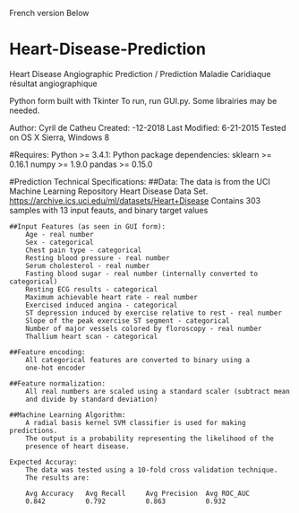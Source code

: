French version Below

# Heart-Disease-Prediction
Heart Disease Angiographic Prediction /  Prediction Maladie Caridiaque résultat angiographique


Python form built with Tkinter
To run, run GUI.py. Some librairies may be needed.

Author: Cyril de Catheu
Created: -12-2018
Last Modified: 6-21-2015
Tested on OS X Sierra, Windows 8

#Requires:
Python >= 3.4.1:
	Python package dependencies:
		sklearn >= 0.16.1
		numpy   >= 1.9.0
		pandas  >= 0.15.0

#Prediction Technical Specifications:
	##Data:
		The data is from the UCI Machine Learning Repository Heart Disease Data Set.
		https://archive.ics.uci.edu/ml/datasets/Heart+Disease
		Contains 303 samples with 13 input feauts, and binary target values
 
	##Input Features (as seen in GUI form):
		Age - real number
		Sex - categorical
		Chest pain type - categorical
		Resting blood pressure - real number
		Serum cholesterol - real number
		Fasting blood sugar - real number (internally converted to categorical)
		Resting ECG results - categorical
		Maximum achievable heart rate - real number
		Exercised induced angina - categorical
		ST depression induced by exercise relative to rest - real number
		Slope of the peak exercise ST segment - categorical
		Number of major vessels colored by floroscopy - real number
		Thallium heart scan - categorical

	##Feature encoding:
		All categorical features are converted to binary using a 
		one-hot encoder

	##Feature normalization:
		All real numbers are scaled using a standard scaler (subtract mean
		and divide by standard deviation)

	##Machine Learning Algorithm:
		A radial basis kernel SVM classifier is used for making predictions.
		The output is a probability representing the likelihood of the 
		presence of heart disease.

	Expected Accuray:
		The data was tested using a 10-fold cross validation technique.
		The results are:

		Avg Accuracy   Avg Recall     Avg Precision  Avg ROC_AUC
		0.842          0.792          0.863          0.932
